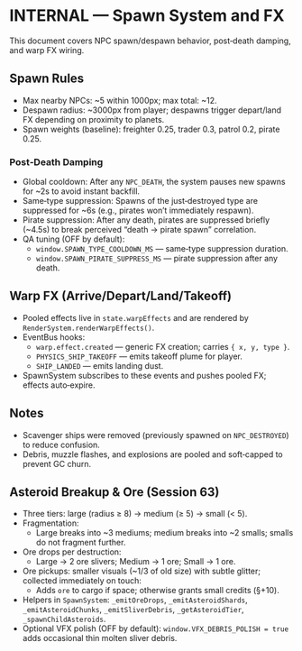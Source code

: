 # INTERNAL — Spawn System and FX

This document covers NPC spawn/despawn behavior, post‑death damping, and warp FX wiring.

## Spawn Rules

- Max nearby NPCs: ~5 within 1000px; max total: ~12.
- Despawn radius: ~3000px from player; despawns trigger depart/land FX depending on proximity to planets.
- Spawn weights (baseline): freighter 0.25, trader 0.3, patrol 0.2, pirate 0.25.

### Post‑Death Damping

- Global cooldown: After any `NPC_DEATH`, the system pauses new spawns for ~2s to avoid instant backfill.
- Same‑type suppression: Spawns of the just‑destroyed type are suppressed for ~6s (e.g., pirates won’t immediately respawn).
- Pirate suppression: After any death, pirates are suppressed briefly (~4.5s) to break perceived “death → pirate spawn” correlation.
- QA tuning (OFF by default):
  - `window.SPAWN_TYPE_COOLDOWN_MS` — same‑type suppression duration.
  - `window.SPAWN_PIRATE_SUPPRESS_MS` — pirate suppression after any death.

## Warp FX (Arrive/Depart/Land/Takeoff)

- Pooled effects live in `state.warpEffects` and are rendered by `RenderSystem.renderWarpEffects()`.
- EventBus hooks:
  - `warp.effect.created` — generic FX creation; carries `{ x, y, type }`.
  - `PHYSICS_SHIP_TAKEOFF` — emits takeoff plume for player.
  - `SHIP_LANDED` — emits landing dust.
- SpawnSystem subscribes to these events and pushes pooled FX; effects auto‑expire.

## Notes

- Scavenger ships were removed (previously spawned on `NPC_DESTROYED`) to reduce confusion.
- Debris, muzzle flashes, and explosions are pooled and soft‑capped to prevent GC churn.

## Asteroid Breakup & Ore (Session 63)

- Three tiers: large (radius ≥ 8) → medium (≥ 5) → small (< 5).
- Fragmentation:
  - Large breaks into ~3 mediums; medium breaks into ~2 smalls; smalls do not fragment further.
- Ore drops per destruction:
  - Large → 2 ore slivers; Medium → 1 ore; Small → 1 ore.
- Ore pickups: smaller visuals (~1/3 of old size) with subtle glitter; collected immediately on touch:
  - Adds `ore` to cargo if space; otherwise grants small credits (§+10).
- Helpers in `SpawnSystem`: `_emitOreDrops`, `_emitAsteroidShards`, `_emitAsteroidChunks`, `_emitSliverDebris`, `_getAsteroidTier`, `_spawnChildAsteroids`.
- Optional VFX polish (OFF by default): `window.VFX_DEBRIS_POLISH = true` adds occasional thin molten sliver debris.
